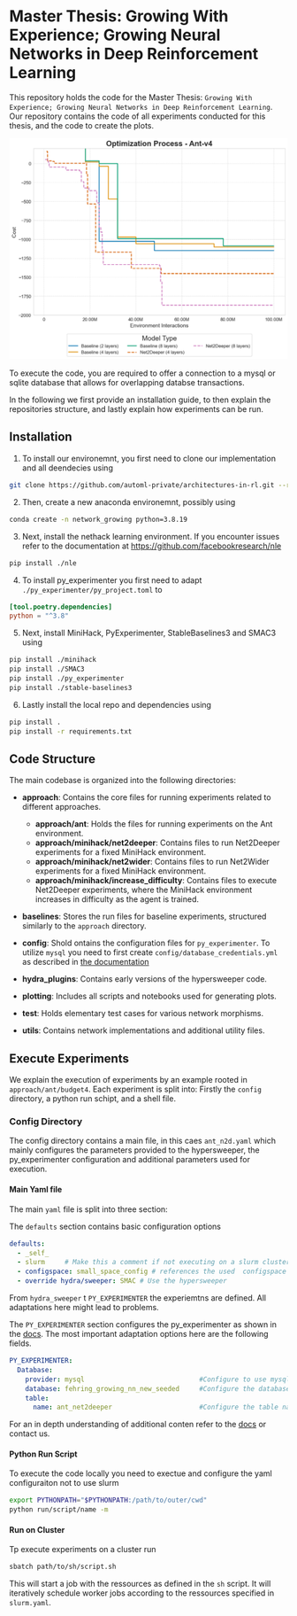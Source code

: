 # Master Thesis: Growing With Experience; Growing Neural Networks in Deep Reinforcement Learning
This repository holds the code for the Master Thesis: `Growing With Experience; Growing Neural Networks in Deep Reinforcement Learning`. Our repository contains the code of all experiments conducted for this thesis, and the code to create the plots.

![Results on the Ant environemnt as shown in the thesis](plotting/ant/overall_training_process/ant_training_process.png)

To execute the code, you are required to offer a connection to a mysql or sqlite database that allows for overlapping databse transactions. 

In the following we first provide an installation guide, to then explain the repositories structure, and lastly explain how experiments can be run.

## Installation
1. To install our environemnt, you first need to clone our implementation and all deendecies using
```bash
git clone https://github.com/automl-private/architectures-in-rl.git --recursive
```
2. Then, create a new anaconda environemnt, possibly using
```bash
conda create -n network_growing python=3.8.19
```
3. Next, install the nethack learning environment. If you encounter issues refer to the documentation at https://github.com/facebookresearch/nle
```bash
pip install ./nle
```
4. To install py_experimenter you first need to adapt `./py_experimenter/py_project.toml` to 
```toml
[tool.poetry.dependencies]
python = "^3.8"
```

5. Next, install MiniHack, PyExperimenter, StableBaselines3 and SMAC3 using 
```bash
pip install ./minihack
pip install ./SMAC3
pip install ./py_experimenter
pip install ./stable-baselines3
```

6. Lastly install the local repo and dependencies using
```bash
pip install .
pip install -r requirements.txt
```

## Code Structure

The main codebase is organized into the following directories:

- **approach**: Contains the core files for running experiments related to different approaches.
    - **approach/ant**: Holds the files for running experiments on the Ant environment.
    - **approach/minihack/net2deeper**: Contains files to run Net2Deeper experiments for a fixed MiniHack environment.
    - **approach/minihack/net2wider**: Contains files to run Net2Wider experiments for a fixed MiniHack environment.
    - **approach/minihack/increase_difficulty**: Contains files to execute Net2Deeper experiments, where the MiniHack environment increases in difficulty as the agent is trained.
    
- **baselines**: Stores the run files for baseline experiments, structured similarly to the `approach` directory.

- **config**: Shold ontains the configuration files for `py_experimenter`. To utilize `mysql` you need to first create `config/database_credentials.yml` as described in [the documentation](https://tornede.github.io/py_experimenter/usage/experiment_configuration_file.html)

- **hydra_plugins**: Contains early versions of the hypersweeper code.

- **plotting**: Includes all scripts and notebooks used for generating plots.

- **test**: Holds elementary test cases for various network morphisms.

- **utils**: Contains network implementations and additional utility files.

## Execute Experiments 
We explain the execution of experiments by an example rooted in `approach/ant/budget4`. Each experiment is split into: Firstly the `config` directory, a python run schipt, and a shell file.

### Config Directory
The config directory contains a main file, in this caes `ant_n2d.yaml` which mainly configures the parameters provided to the hypersweeper, the py_experimenter configuration and additional parameters used for execution. 

#### Main Yaml file
The main `yaml` file is split into three section: 

The `defaults` section contains basic configuration options
```yaml
defaults:
  - _self_
  - slurm     # Make this a comment if not executing on a slurm cluster
  - configspace: small_space_config # references the used  configspace in configspace/small_space_config
  - override hydra/sweeper: SMAC # Use the hypersweeper
```

From `hydra_sweeper` t `PY_EXPERIMENTER` the experiemtns are defined. All adaptations here might lead to problems.

The `PY_EXPERIMENTER` section configures the py_experimenter as shown in the [docs](https://tornede.github.io/py_experimenter/usage/experiment_configuration_file.html#). The most important adaptation options here are the following fields.
```yaml
PY_EXPERIMENTER: 
  Database:
    provider: mysql                             #Configure to use mysql or sqlite
    database: fehring_growing_nn_new_seeded     #Configure the database name
    table:
      name: ant_net2deeper                      #Configure the table name
```
For an in depth understanding of additional conten refer to the [docs](https://tornede.github.io/py_experimenter/usage/experiment_configuration_file.html#) or contact us.

#### Python Run Script
To execute the code locally you need to exectue and configure the yaml configuraiton not to use slurm
```bash
export PYTHONPATH="$PYTHONPATH:/path/to/outer/cwd"
python run/script/name -m
```

#### Run on Cluster
Tp execute experiments on a cluster run
```bash
sbatch path/to/sh/script.sh
```
This will start a job with the ressources as defined in the `sh` script. It will iteratively schedule worker jobs according to the ressources specified in `slurm.yaml`.